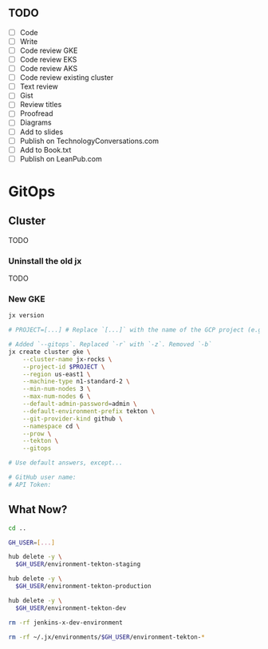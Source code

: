 ## TODO

- [ ] Code
- [ ] Write
- [ ] Code review GKE
- [ ] Code review EKS
- [ ] Code review AKS
- [ ] Code review existing cluster
- [ ] Text review
- [ ] Gist
- [ ] Review titles
- [ ] Proofread
- [ ] Diagrams
- [ ] Add to slides
- [ ] Publish on TechnologyConversations.com
- [ ] Add to Book.txt
- [ ] Publish on LeanPub.com

# GitOps

## Cluster

TODO

### Uninstall the old jx

TODO

### New GKE

```bash
jx version

# PROJECT=[...] # Replace `[...]` with the name of the GCP project (e.g. jx).

# Added `--gitops`. Replaced `-r` with `-z`. Removed `-b`
jx create cluster gke \
    --cluster-name jx-rocks \
    --project-id $PROJECT \
    --region us-east1 \
    --machine-type n1-standard-2 \
    --min-num-nodes 3 \
    --max-num-nodes 6 \
    --default-admin-password=admin \
    --default-environment-prefix tekton \
    --git-provider-kind github \
    --namespace cd \
    --prow \
    --tekton \
    --gitops

# Use default answers, except...

# GitHub user name:
# API Token:
```

## What Now?

```bash
cd ..

GH_USER=[...]

hub delete -y \
  $GH_USER/environment-tekton-staging

hub delete -y \
  $GH_USER/environment-tekton-production

hub delete -y \
  $GH_USER/environment-tekton-dev

rm -rf jenkins-x-dev-environment

rm -rf ~/.jx/environments/$GH_USER/environment-tekton-*
```